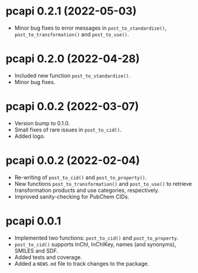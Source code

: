 # pcapi 0.2.1 (2022-05-03)

* Minor bug fixes to error messages in `post_to_standardize()`, 
  `post_to_transformation()` and `post_to_use()`.

# pcapi 0.2.0 (2022-04-28)

* Included new function `post_to_standardize()`.
* Minor bug fixes. 

# pcapi 0.0.2 (2022-03-07)

* Version bump to 0.1.0.
* Small fixes of rare issues in `post_to_cid()`.
* Added logo.

# pcapi 0.0.2 (2022-02-04)

* Re-writing of `post_to_cid()` and `post_to_property()`.
* New functions `post_to_transformation()` and `post_to_use()` to retrieve 
  transformation products and use categories, respectively. 
* Improved sanity-checking for PubChem CIDs. 

# pcapi 0.0.1

* Implemented two functions: `post_to_cid()` and `post_to_property`.
* `post_to_cid()` supports InChI, InChIKey, names (and synonyms), SMILES and 
  SDF. 
* Added tests and coverage.
* Added a `NEWS.md` file to track changes to the package.
